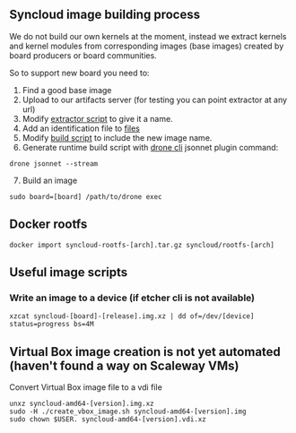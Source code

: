 ## Syncloud image building process

We do not build our own kernels at the moment, instead we extract kernels and kernel modules from corresponding images (base images) created by board producers or board communities.

So to support new board you need to:

1. Find a good base image
2. Upload to our artifacts server (for testing you can point extractor at any url)
3. Modify [extractor script](https://github.com/syncloud/image/blob/master/tools/extract.sh) to give it a name.
4. Add an identification file to [files](https://github.com/syncloud/image/tree/master/files)
5. Modify [build script](https://github.com/syncloud/image/blob/master/.drone.jsonnet) to include the new image name.
6. Generate runtime build script with [drone cli](https://docs.drone.io/cli/install/) jsonnet plugin command:
````
drone jsonnet --stream
````
7. Build an image
````
sudo board=[board] /path/to/drone exec
````

## Docker rootfs

````
docker import syncloud-rootfs-[arch].tar.gz syncloud/rootfs-[arch]
````

## Useful image scripts

### Write an image to a device (if etcher cli is not available)
````
xzcat syncloud-[board]-[release].img.xz | dd of=/dev/[device] status=progress bs=4M
````

## Virtual Box image creation is not yet automated (haven't found a way on Scaleway VMs)

Convert Virtual Box image file to a vdi file

````
unxz syncloud-amd64-[version].img.xz
sudo -H ./create_vbox_image.sh syncloud-amd64-[version].img
sudo chown $USER. syncloud-amd64-[version].vdi.xz
